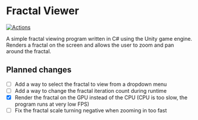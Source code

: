 # Fractal Viewer

[![Actions](https://github.com/tnikFi/Fractal-Viewer/actions/workflows/main.yml/badge.svg)](https://github.com/tnikFi/Fractal-Viewer/actions/workflows/main.yml)

A simple fractal viewing program written in C# using the Unity game engine. Renders a fractal on the screen and allows the user to zoom and pan around the fractal.

## Planned changes

- [ ] Add a way to select the fractal to view from a dropdown menu
- [ ] Add a way to change the fractal iteration count during runtime
- [x] Render the fractal on the GPU instead of the CPU (CPU is too slow, the program runs at very low FPS)
- [ ] Fix the fractal scale turning negative when zooming in too fast
